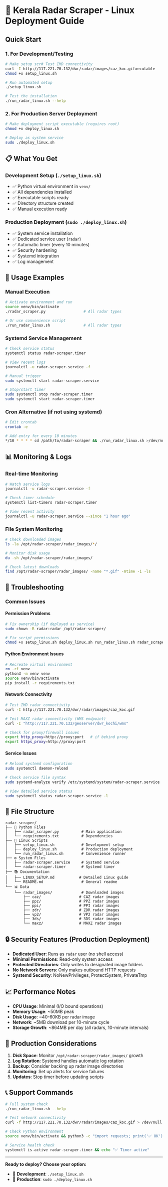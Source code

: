 # 🐧 Kerala Radar Scraper - Linux Deployment Guide

## Quick Start

### 1. For Development/Testing
```bash
# Make setup scr# Test IMD connectivity
curl -I http://117.221.70.132/dwr/radar/images/caz_koc.gifxecutable
chmod +x setup_linux.sh

# Run automated setup
./setup_linux.sh

# Test the installation
./run_radar_linux.sh --help
```

### 2. For Production Server Deployment
```bash
# Make deployment script executable (requires root)
chmod +x deploy_linux.sh

# Deploy as system service
sudo ./deploy_linux.sh
```

## 📋 What You Get

### Development Setup (`./setup_linux.sh`)
- ✅ Python virtual environment in `venv/`
- ✅ All dependencies installed
- ✅ Executable scripts ready
- ✅ Directory structure created
- ✅ Manual execution ready

### Production Deployment (`sudo ./deploy_linux.sh`)
- ✅ System service installation
- ✅ Dedicated service user (`radar`)
- ✅ Automatic timer (every 10 minutes)
- ✅ Security hardening
- ✅ Systemd integration
- ✅ Log management

## 🚀 Usage Examples

### Manual Execution
```bash
# Activate environment and run
source venv/bin/activate
./radar_scraper.py                 # All radar types

# Or use convenience script
./run_radar_linux.sh               # All radar types
```

### Systemd Service Management
```bash
# Check service status
systemctl status radar-scraper.timer

# View recent logs
journalctl -u radar-scraper.service -f

# Manual trigger
sudo systemctl start radar-scraper.service

# Stop/start timer
sudo systemctl stop radar-scraper.timer
sudo systemctl start radar-scraper.timer
```

### Cron Alternative (if not using systemd)
```bash
# Edit crontab
crontab -e

# Add entry for every 10 minutes
*/10 * * * * cd /path/to/radar-scraper && ./run_radar_linux.sh >/dev/null 2>&1
```

## 📊 Monitoring & Logs

### Real-time Monitoring
```bash
# Watch service logs
journalctl -u radar-scraper.service -f

# Check timer schedule
systemctl list-timers radar-scraper.timer

# View recent activity
journalctl -u radar-scraper.service --since "1 hour ago"
```

### File System Monitoring
```bash
# Check downloaded images
ls -la /opt/radar-scraper/radar_images/*/

# Monitor disk usage
du -sh /opt/radar-scraper/radar_images/

# Check latest downloads
find /opt/radar-scraper/radar_images/ -name "*.gif" -mtime -1 -ls
```

## 🔧 Troubleshooting

### Common Issues

#### Permission Problems
```bash
# Fix ownership (if deployed as service)
sudo chown -R radar:radar /opt/radar-scraper/

# Fix script permissions
chmod +x setup_linux.sh deploy_linux.sh run_radar_linux.sh radar_scraper.py
```

#### Python Environment Issues
```bash
# Recreate virtual environment
rm -rf venv
python3 -m venv venv
source venv/bin/activate
pip install -r requirements.txt
```

#### Network Connectivity
```bash
# Test IMD radar connectivity
curl -I http://117.221.70.132/dwr/radar/images/caz_koc.gif

# Test MAXZ radar connectivity (WMS endpoint)
curl -I "http://117.221.70.132/geoserver/dwr_kochi/wms"

# Check for proxy/firewall issues
export http_proxy=http://proxy:port   # if behind proxy
export https_proxy=http://proxy:port
```

#### Service Issues
```bash
# Reload systemd configuration
sudo systemctl daemon-reload

# Check service file syntax
sudo systemd-analyze verify /etc/systemd/system/radar-scraper.service

# View detailed service status
sudo systemctl status radar-scraper.service -l
```

## 📁 File Structure

```
radar-scraper/
├── 🐍 Python Files
│   ├── radar_scraper.py          # Main application
│   └── requirements.txt          # Dependencies
├── 🐧 Linux Scripts
│   ├── setup_linux.sh            # Development setup
│   ├── deploy_linux.sh           # Production deployment
│   └── run_radar_linux.sh        # Convenience runner
├── ⚙️ System Files
│   ├── radar-scraper.service     # Systemd service
│   └── radar-scraper.timer       # Systemd timer
├── 📚 Documentation
│   ├── LINUX_SETUP.md           # Detailed Linux guide
│   └── README.md                 # General readme
└── 📊 Data
    └── radar_images/             # Downloaded images
        ├── caz/                 # CAZ radar images
        ├── ppz/                 # PPZ radar images
        ├── ppi/                 # PPI radar images
        ├── zdr/                 # ZDR radar images
        ├── vp2/                 # VP2 radar images
        ├── 3ds/                 # 3DS radar images
        └── maxz/                # MAXZ radar images
```

## 🔒 Security Features (Production Deployment)

- **Dedicated User**: Runs as `radar` user (no shell access)
- **Minimal Permissions**: Read-only system access
- **Protected Directories**: Only writes to designated image folders
- **No Network Servers**: Only makes outbound HTTP requests
- **Systemd Security**: NoNewPrivileges, ProtectSystem, PrivateTmp

## 📈 Performance Notes

- **CPU Usage**: Minimal (I/O bound operations)
- **Memory Usage**: ~50MB peak
- **Disk Usage**: ~40-60KB per radar image
- **Network**: ~5MB download per 10-minute cycle
- **Storage Growth**: ~864MB per day (all radars, 10-minute intervals)

## 🚨 Production Considerations

1. **Disk Space**: Monitor `/opt/radar-scraper/radar_images/` growth
2. **Log Rotation**: Systemd handles automatic log rotation
3. **Backup**: Consider backing up radar image directories
4. **Monitoring**: Set up alerts for service failures
5. **Updates**: Stop timer before updating scripts

## 📞 Support Commands

```bash
# Full system check
./run_radar_linux.sh --help

# Test network connectivity
curl -f http://117.221.70.132/dwr/radar/images/caz_koc.gif > /dev/null

# Check Python environment
source venv/bin/activate && python3 -c "import requests; print('✅ OK')"

# Service health check
systemctl is-active radar-scraper.timer && echo "✅ Timer active"
```

---

**Ready to deploy? Choose your option:**
- 🧪 **Development**: `./setup_linux.sh`
- 🚀 **Production**: `sudo ./deploy_linux.sh`
